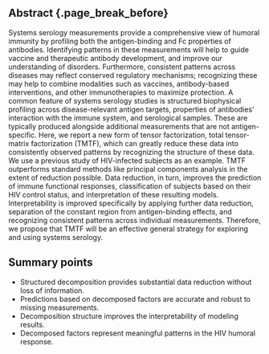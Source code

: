 ## Abstract {.page_break_before}

Systems serology measurements provide a comprehensive view of humoral immunity by profiling both the antigen-binding and Fc properties of antibodies. Identifying patterns in these measurements will help to guide vaccine and therapeutic antibody development, and improve our understanding of disorders. Furthermore, consistent patterns across diseases may reflect conserved regulatory mechanisms; recognizing these may help to combine modalities such as vaccines, antibody-based interventions, and other immunotherapies to maximize protection. A common feature of systems serology studies is structured biophysical profiling across disease-relevant antigen targets, properties of antibodies' interaction with the immune system, and serological samples. These are typically produced alongside additional measurements that are not antigen-specific. Here, we report a new form of tensor factorization, total tensor-matrix factorization (TMTF), which can greatly reduce these data into consistently observed patterns by recognizing the structure of these data. We use a previous study of HIV-infected subjects as an example. TMTF outperforms standard methods like principal components analysis in the extent of reduction possible. Data reduction, in turn, improves the prediction of immune functional responses, classification of subjects based on their HIV control status, and interpretation of these resulting models. Interpretability is improved specifically by applying further data reduction, separation of the constant region from antigen-binding effects, and recognizing consistent patterns across individual measurements. Therefore, we propose that TMTF will be an effective general strategy for exploring and using systems serology.

## Summary points

- Structured decomposition provides substantial data reduction without loss of information.
- Predictions based on decomposed factors are accurate and robust to missing measurements.
- Decomposition structure improves the interpretability of modeling results.
- Decomposed factors represent meaningful patterns in the HIV humoral response.
